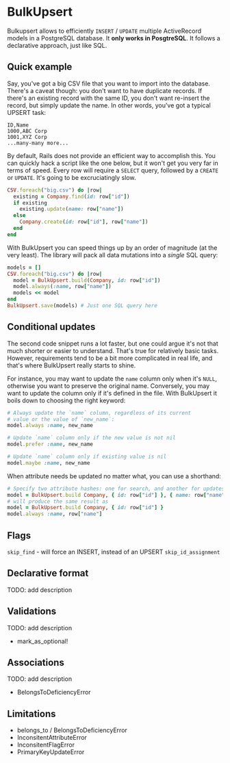 # BulkUpsert

Bulkupsert allows to efficiently `INSERT` / `UPDATE` multiple ActiveRecord models in a PostgreSQL database. It **only works in PosgtreSQL**. It follows a declarative approach, just like SQL.

## Quick example

Say, you've got a big CSV file that you want to import into the database. There's a caveat though: you don't want to have duplicate records. If there's an existing record with the same ID, you don't want re-insert the record, but simply update the name. In other words, you've got a typical UPSERT task:

```csv
ID,Name
1000,ABC Corp
1001,XYZ Corp
...many-many more...
```

By default, Rails does not provide an efficient way to accomplish this. You can quickly hack a script like the one below, but it won't get you very far in terms of speed. Every row will require a `SELECT` query, followed by a `CREATE` or `UPDATE`. It's going to be excruciatingly slow.

```ruby
CSV.foreach("big.csv") do |row|
  existing = Company.find(id: row["id"])
  if existing
    existing.update(name: row["name"])
  else
    Company.create(id: row["id"], row["name"])
  end
end
```

With BulkUpsert you can speed things up by an order of magnitude (at the very least). The library will pack all data mutations into a _single_ SQL query:

```ruby
models = []
CSV.foreach("big.csv") do |row|
  model = BulkUpsert.build(Company, id: row["id"])
  model.always(:name, row["name"])
  models << model
end
BulkUpsert.save(models) # Just one SQL query here
```

## Conditional updates

The second code snippet runs a lot faster, but one could argue it's not that much shorter or easier to understand. That's true for relatively basic tasks. However, requirements tend to be a bit more complicated in real life, and that's where BulkUpsert really starts to shine.

For instance, you may want to update the `name` column only when it's `NULL`, otherwise you want to preserve the original name. Conversely, you may want to update the column only if it's defined in the file. With BulkUpsert it boils down to choosing the right keyword:

```ruby
# Always update the `name` column, regardless of its current
# value or the value of `new_name`:
model.always :name, new_name

# Update `name` column only if the new value is not nil
model.prefer :name, new_name

# Update `name` column only if existing value is nil 
model.maybe :name, new_name
```

When attribute needs be updated no matter what, you can use a shorthand:

```ruby
# Specify two attribute hashes: one for search, and another for updates
model = BulkUpsert.build Company, { id: row["id"] }, { name: row["name"] }
# will produce the same result as
model = BulkUpsert.build Company, { id: row["id"] }
model.always :name, row["name"]
```

## Flags

`skip_find` - will force an INSERT, instead of an UPSERT
`skip_id_assignment`

## Declarative format

TODO: add description

## Validations

TODO: add description
- mark_as_optional!

## Associations

TODO: add description
- BelongsToDeficiencyError

## Limitations

- belongs_to / BelongsToDeficiencyError
- InconsitentAttributeError
- InconsitentFlagError
- PrimaryKeyUpdateError

